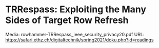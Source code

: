 # TRRespass: Exploiting the Many Sides of Target Row Refresh

Media: rowhammer-TRRespass_ieee_security_privacy20.pdf
URL: https://safari.ethz.ch/digitaltechnik/spring2021/doku.php?id=readings